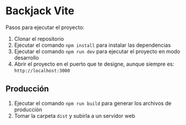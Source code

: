 # Backjack Vite

Pasos para ejecutar el proyecto:
1. Clonar el repositorio
2. Ejecutar el comando `npm install` para instalar las dependencias
3. Ejecutar el comando `npm run dev` para ejecutar el proyecto en modo desarrollo
4. Abrir el proyecto en el puerto que te designe, aunque siempre es: `http://localhost:3000`

## Producción
1. Ejecutar el comando `npm run build` para generar los archivos de producción
2. Tomar la carpeta `dist` y subirla a un servidor web
